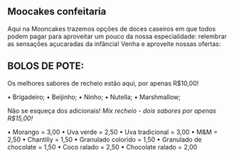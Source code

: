 ## Moocakes confeitaria

Aqui na Mooncakes trazemos opções de doces caseiros em que todos podem pagar para aproveitar um pouco da nossa especialidade: relembrar as sensações açucaradas da infância! Venha e aproveite nossas ofertas:



## BOLOS DE POTE:
Os melhores sabores de recheio estão aqui, por apenas R$10,00!

• Brigadeiro;
• Beijinho;
• Ninho;
• Nutella;
• Marshmallow;

Não se esqueça dos adicionais!
_Mix recheio - dois sabores por apenas R$15,00!_

• Morango = 3,00
• Uva verde = 2,50
• Uva tradicional = 3,00
• M&M = 2,50
• Chantilly = 1,50
• Granulado colorido = 1,50
• Granulado de chocolate = 1,50
• Coco ralado = 2,50
• Chocolate ralado = 2,00

